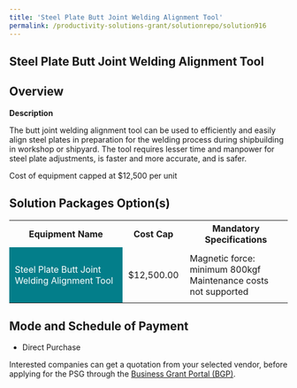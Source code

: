 ```yaml
---
title: 'Steel Plate Butt Joint Welding Alignment Tool'
permalink: /productivity-solutions-grant/solutionrepo/solution916
---
```


## Steel Plate Butt Joint Welding Alignment Tool

## Overview

**Description**

The butt joint welding alignment tool can be used to efficiently and easily align steel plates in preparation for the welding process during shipbuilding in workshop or shipyard. The tool requires lesser time and manpower for steel plate adjustments, is faster and more accurate, and is safer.

Cost of equipment capped at $12,500 per unit

## Solution Packages Option(s)

<table>
<tr>
<th><b>Equipment Name</b></th>
<th><b>Cost Cap</b></th>
<th><b>Mandatory Specifications</b></th>
</tr>
<tr>
<td style='padding: 10px; background-color: #037E8A; color: #FFFFFF;'>Steel Plate Butt Joint Welding Alignment Tool</td>
<td style='padding: 10px;'>$12,500.00</td>
<td style='padding: 10px;'>Magnetic force: minimum 800kgf<br>Maintenance costs not supported</td>
</tr>
</table>

## Mode and Schedule of Payment

 - Direct Purchase

Interested companies can get a quotation from your selected vendor, before applying for the PSG through the <a href='https://www.businessgrants.gov.sg/' target='_blank' rel='noopener'>Business Grant Portal (BGP)</a>.

<script src="/jquery/resize-tables.js"></script>
